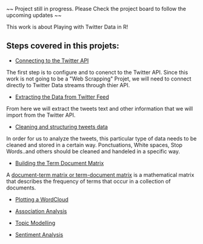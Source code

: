 ~~  Project still in progress. Please Check the project board to follow the upcoming updates  ~~

This work is about Playing with Twitter Data in R!
## Steps covered in this projets:
- [Connecting to the Twitter API](/Twitter_Auth.r)

The first step is to configure and to conenct to the Twitter API. Since this work is not going to be a "Web Scrapping" Projet, we will need to connect directly to Twitter Data streams through thier API.

- [Extracting the Data from Twitter Feed](../R_Twitter )

From here we will extract the tweets text and other information that we will import from the Twitter API. 

- [Cleaning and structuring tweets data](/CleaningTweets.r)

In order for us to analyze the tweets, this particular type of data needs to be cleaned and stored in a certain way. Ponctuations, White spaces, Stop Words..and others should be cleaned and handeled in a specific way.

- [Building the Term Document Matrix](/termDocumentMatrix.r)

A [document-term matrix or term-document matrix](https://en.wikipedia.org/wiki/Document-term_matrix) is a mathematical matrix that describes the frequency of terms that occur in a collection of documents.

- [Plotting a WordCloud](/WordCloud.r)


- [Association Analysis]()
- [Topic Modelling]()
- [Sentiment Analysis]()
